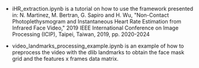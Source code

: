 - iHR_extraction.ipynb is a tutorial on how to use the framework presented in:
N. Martinez, M. Bertran, G. Sapiro and H. Wu, "Non-Contact Photoplethysmogram and Instantaneous Heart Rate Estimation from Infrared Face Video," 2019 IEEE International Conference on Image Processing (ICIP), Taipei, Taiwan, 2019, pp. 2020-2024

- video_landmarks_processing_example.ipynb is an example of how to preprocess the video with the dlib landmarks to obtain the face mask grid and the features x frames data matrix.
